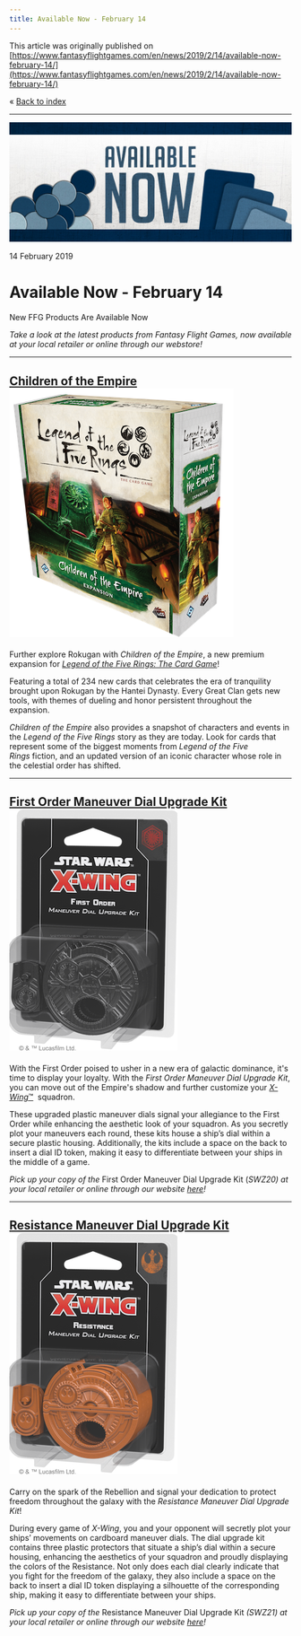 ```yaml
---
title: Available Now - February 14
---
```


This article was originally published on [https://www.fantasyflightgames.com/en/news/2019/2/14/available-now-february-14/](https://www.fantasyflightgames.com/en/news/2019/2/14/available-now-february-14/)

&laquo; [Back to index](../index.md)

---

![](f1a6ee9fc0efd8429be32b73dacfe41e.jpg)

14 February 2019

Available Now - February 14
===========================

New FFG Products Are Available Now

_Take a look at the latest products from Fantasy Flight Games, now available at your local retailer or online through our webstore!_ 

* * *

[Children of the Empire](https://www.fantasyflightgames.com/en/products/legend-of-the-five-rings-the-card-game/products/children-empire/) ![](81fd90b25b0088bf09000045768359b3.png)
--------------------------------------------------------------------------------------------------------------------------------------------------------------------------------------------------------------------------------------------------------------------

Further explore Rokugan with _Children of the Empire_, a new premium expansion for _[Legend of the Five Rings: The Card Game](https://www.fantasyflightgames.com/en/products/legend-of-the-five-rings-the-card-game/)_!

Featuring a total of 234 new cards that celebrates the era of tranquility brought upon Rokugan by the Hantei Dynasty. Every Great Clan gets new tools, with themes of dueling and honor persistent throughout the expansion.

_Children of the Empire_ also provides a snapshot of characters and events in the _Legend of the Five Rings_ story as they are today. Look for cards that represent some of the biggest moments from _Legend of the Five Rings_ fiction, and an updated version of an iconic character whose role in the celestial order has shifted.

* * *

[First Order Maneuver Dial Upgrade Kit](https://www.fantasyflightgames.com/en/products/x-wing-second-edition/products/first-order-maneuver-dial-upgrade-kit/) ![](f49f371d9e4c74cfe6bf4e71557270d2.png)
----------------------------------------------------------------------------------------------------------------------------------------------------------------------------------------------------------------------------------------------------------------------------------------

With the First Order poised to usher in a new era of galactic dominance, it's time to display your loyalty. With the _First Order Maneuver Dial Upgrade Kit_, you can move out of the Empire's shadow and further customize your [_X-Wing_™](https://www.fantasyflightgames.com/en/products/x-wing-second-edition/)  squadron.

These upgraded plastic maneuver dials signal your allegiance to the First Order while enhancing the aesthetic look of your squadron. As you secretly plot your maneuvers each round, these kits house a ship’s dial within a secure plastic housing. Additionally, the kits include a space on the back to insert a dial ID token, making it easy to differentiate between your ships in the middle of a game. 

_Pick up your copy of the_ First Order Maneuver Dial Upgrade Kit (_SWZ20) at your local retailer or online through our website [here](https://shop.fantasyflightgames.com/preorders/create/SWZ20/)!_

* * *

[Resistance Maneuver Dial Upgrade Kit](https://www.fantasyflightgames.com/en/products/x-wing-second-edition/products/resistance-maneuver-dial-upgrade-kit/) ![](7738da5771c565e4fbf539279081dbee.png)
--------------------------------------------------------------------------------------------------------------------------------------------------------------------------------------------------------------------------------------------------------------------------------------

Carry on the spark of the Rebellion and signal your dedication to protect freedom throughout the galaxy with the _Resistance Maneuver Dial Upgrade Kit_!

During every game of _X-Wing_, you and your opponent will secretly plot your ships’ movements on cardboard maneuver dials. The dial upgrade kit contains three plastic protectors that situate a ship’s dial within a secure housing, enhancing the aesthetics of your squadron and proudly displaying the colors of the Resistance. Not only does each dial clearly indicate that you fight for the freedom of the galaxy, they also include a space on the back to insert a dial ID token displaying a silhouette of the corresponding ship, making it easy to differentiate between your ships.

_Pick up your copy of the_ Resistance Maneuver Dial Upgrade Kit _(SWZ21) at your local retailer or online through our website [here](https://shop.fantasyflightgames.com/preorders/create/SWZ21/)!_

[](http://community.fantasyflightgames.com/index.php?/forum/222-x-wing/)